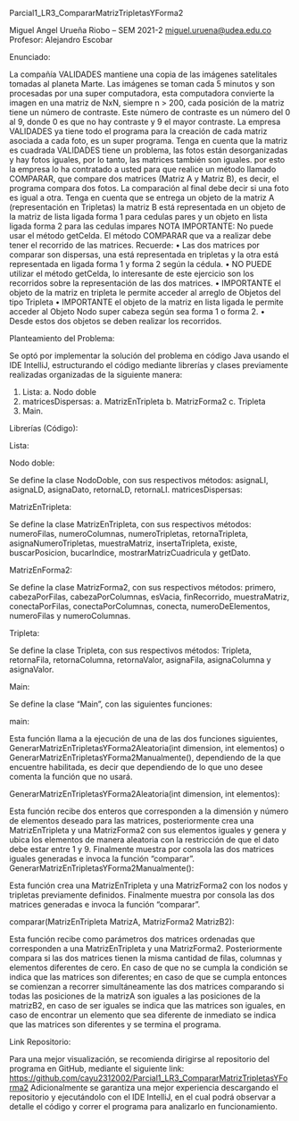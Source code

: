 Parcial1_LR3_CompararMatrizTripletasYForma2

Miguel Angel Urueña Riobo – SEM 2021-2
miguel.uruena@udea.edu.co
Profesor: Alejandro Escobar


Enunciado:

La compañía VALIDADES mantiene una copia de las imágenes satelitales tomadas al planeta Marte. Las imágenes se toman cada 5 minutos y son procesadas por una super computadora, esta computadora convierte la imagen en una matriz de NxN, siempre n > 200, cada posición de la matriz tiene un número de contraste. Este número de contraste es un número del 0 al 9, donde 0 es que no hay contraste y 9 el mayor contraste. La empresa VALIDADES ya tiene todo el programa para la creación de cada matriz asociada a cada foto, es un super programa.  Tenga en cuenta que la matriz es cuadrada
VALIDADES tiene un problema, las fotos están desorganizadas y hay fotos iguales, por lo tanto, las matrices también son iguales. por esto la empresa lo ha contratado a usted para que realice un método llamado COMPARAR, que compare dos matrices (Matriz A y Matriz B), es decir, el programa compara dos fotos. La comparación al final debe decir si una foto es igual a otra. 
Tenga en cuenta que se entrega un objeto de la matriz A (representación en Tripletas) la matriz B está representada en un objeto de la matriz de lista ligada forma 1 para cedulas pares y un objeto en lista ligada forma 2 para las cedulas impares
NOTA IMPORTANTE: No puede usar el método getCelda. El método COMPARAR que va a realizar debe tener el recorrido de las matrices.
Recuerde:
•	Las dos matrices por comparar son dispersas, una está representada en tripletas y la otra está representada en ligada forma 1 y forma 2 según la cédula.
•	NO PUEDE utilizar el método getCelda, lo interesante de este ejercicio son los recorridos sobre la representación de las dos matrices.
•	IMPORTANTE el objeto de la matriz en tripleta le permite acceder al arreglo de Objetos del tipo Tripleta
•	IMPORTANTE el objeto de la matriz en lista ligada le permite acceder al Objeto Nodo super cabeza según sea forma 1 o forma 2.
•	Desde estos dos objetos se deben realizar los recorridos.

Planteamiento del Problema:

Se optó por implementar la solución del problema en código Java usando el IDE IntelliJ, estructurando el código mediante librerías y clases previamente realizadas organizadas de la siguiente manera:
1.	Lista:
  a.	Nodo doble
2.	matricesDispersas:
  a.	MatrizEnTripleta
  b.	MatrizForma2
  c.	Tripleta
3.	Main.

Librerías (Código):

Lista:

Nodo doble:

Se define la clase NodoDoble, con sus respectivos métodos: asignaLI, asignaLD, asignaDato, retornaLD, retornaLI. 
matricesDispersas:

MatrizEnTripleta:

Se define la clase MatrizEnTripleta, con sus respectivos métodos: numeroFilas, numeroColumnas, numeroTripletas, retornaTripleta, asignaNumeroTripletas, muestraMatriz, insertaTripleta, existe, buscarPosicion, bucarIndice, mostrarMatrizCuadricula y getDato. 

MatrizEnForma2:

Se define la clase MatrizForma2, con sus respectivos métodos: primero, cabezaPorFilas, cabezaPorColumnas, esVacia, finRecorrido, muestraMatriz, conectaPorFilas, conectaPorColumnas, conecta, numeroDeElementos, numeroFilas y numeroColumnas. 

Tripleta:

Se define la clase Tripleta, con sus respectivos métodos: Tripleta, retornaFila, retornaColumna, retornaValor, asignaFila, asignaColumna y asignaValor. 

Main:

Se define la clase “Main”, con las siguientes funciones:

main: 

Esta función llama a la ejecución de una de las dos funciones siguientes, GenerarMatrizEnTripletasYForma2Aleatoria(int dimension, int elementos) o GenerarMatrizEnTripletasYForma2Manualmente(), dependiendo de la que encuentre habilitada, es decir que dependiendo de lo que uno desee comenta la función que no usará. 

GenerarMatrizEnTripletasYForma2Aleatoria(int dimension, int elementos): 

Esta función recibe dos enteros que corresponden a la dimensión y número de elementos deseado para las matrices, posteriormente crea una MatrizEnTripleta y una MatrizForma2 con sus elementos iguales y genera y ubica los elementos de manera aleatoria con la restricción de que el dato debe estar entre 1 y 9. Finalmente muestra por consola las dos matrices iguales generadas e invoca la función “comparar”.
GenerarMatrizEnTripletasYForma2Manualmente(): 

Esta función crea una MatrizEnTripleta y una MatrizForma2 con los nodos y tripletas previamente definidos. Finalmente muestra por consola las dos matrices generadas e invoca la función “comparar”.

comparar(MatrizEnTripleta MatrizA, MatrizForma2 MatrizB2): 

Esta función recibe como parámetros dos matrices ordenadas que corresponden a una MatrizEnTripleta y una MatrizForma2. Posteriormente 	compara si las dos matrices tienen la misma cantidad de filas, columnas y elementos diferentes de cero. En caso de que no se cumpla la condición se indica que las matrices son diferentes; en caso de que se cumpla entonces se comienzan a recorrer simultáneamente las dos matrices comparando si todas las posiciones de la matrizA son iguales a las posiciones de la matrizB2, en caso de ser iguales se indica que las matrices son iguales, en caso de encontrar un elemento que sea diferente de inmediato se indica que las matrices son diferentes y se termina el programa.

Link Repositorio:

Para una mejor visualización, se recomienda dirigirse al repositorio del programa en GitHub, mediante el siguiente link: https://github.com/cayu2312002/Parcial1_LR3_CompararMatrizTripletasYForma2
Adicionalmente se garantiza una mejor experiencia descargando el repositorio y ejecutándolo con el IDE IntelliJ, en el cual podrá observar a detalle el código y correr el programa para analizarlo en funcionamiento.
